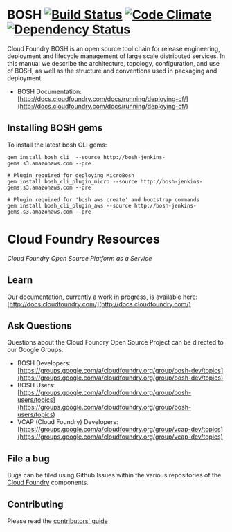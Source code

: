 # BOSH [![Build Status](https://travis-ci.org/cloudfoundry/bosh.png?branch=master)](https://travis-ci.org/cloudfoundry/bosh) [![Code Climate](https://codeclimate.com/github/cloudfoundry/bosh.png)](https://codeclimate.com/github/cloudfoundry/bosh) [![Dependency Status](https://gemnasium.com/cloudfoundry/bosh.png)](https://gemnasium.com/cloudfoundry/bosh)

Cloud Foundry BOSH is an open source tool chain for release engineering,
deployment and lifecycle management of large scale distributed services.
In this manual we describe the architecture, topology, configuration, and
use of BOSH, as well as the structure and conventions used in packaging
and deployment.

* BOSH Documentation: [http://docs.cloudfoundry.com/docs/running/deploying-cf/](http://docs.cloudfoundry.com/docs/running/deploying-cf/)

## Installing BOSH gems

To install the latest bosh CLI gems:

```
gem install bosh_cli  --source http://bosh-jenkins-gems.s3.amazonaws.com --pre

# Plugin required for deploying MicroBosh
gem install bosh_cli_plugin_micro --source http://bosh-jenkins-gems.s3.amazonaws.com --pre

# Plugin required for 'bosh aws create' and bootstrap commands
gem install bosh_cli_plugin_aws --source http://bosh-jenkins-gems.s3.amazonaws.com --pre
```

# Cloud Foundry Resources

_Cloud Foundry Open Source Platform as a Service_

## Learn

Our documentation, currently a work in progress, is available here:
[http://docs.cloudfoundry.com/](http://docs.cloudfoundry.com/)

## Ask Questions

Questions about the Cloud Foundry Open Source Project can be directed to our Google Groups.

* BOSH Developers: [https://groups.google.com/a/cloudfoundry.org/group/bosh-dev/topics](https://groups.google.com/a/cloudfoundry.org/group/bosh-dev/topics)
* BOSH Users:[https://groups.google.com/a/cloudfoundry.org/group/bosh-users/topics](https://groups.google.com/a/cloudfoundry.org/group/bosh-users/topics)
* VCAP (Cloud Foundry) Developers: [https://groups.google.com/a/cloudfoundry.org/group/vcap-dev/topics](https://groups.google.com/a/cloudfoundry.org/group/vcap-dev/topics)

## File a bug

Bugs can be filed using Github Issues within the various repositories of the
[Cloud Foundry](http://github.com/cloudfoundry) components.

## Contributing

Please read the [contributors' guide](CONTRIBUTING.md)



